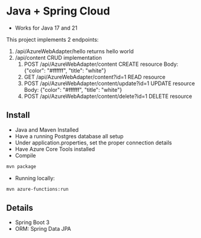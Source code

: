 # Java + Spring Cloud

- Works for Java 17 and 21

This project implements 2 endpoints:
1. /api/AzureWebAdapter/hello returns hello world
1. /api/content CRUD implementation
    1. POST /api/AzureWebAdapter/content CREATE resource Body: {"color": "#ffffff", "title": "white"}
    1. GET /api/AzureWebAdapter/content?id=1 READ resource
    1. POST /api/AzureWebAdapter/content/update?id=1 UPDATE resource Body: {"color": "#ffffff", "title": "white"}
    1. POST /api/AzureWebAdapter/content/delete?id=1 DELETE resource

## Install

- Java and Maven Installed
- Have a running Postgres database all setup
- Under application.properties, set the proper connection details
- Have Azure Core Tools installed
- Compile
```sh
mvn package
```
- Running locally:
```sh
mvn azure-functions:run
```

##

## Details
- Spring Boot 3
- ORM: Spring Data JPA
